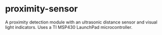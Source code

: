 # proximity-sensor
A proximity detection module with an ultrasonic distance sensor and visual light indicators. Uses a TI MSP430 LaunchPad microcontroller.
